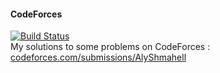#### CodeForces  
[![Build Status](https://travis-ci.org/AlyShmahell/AlyShmahell-CodeForces.svg?branch=master)](https://travis-ci.org/AlyShmahell/AlyShmahell-CodeForces)  
My solutions to some problems on CodeForces : [codeforces.com/submissions/AlyShmahell](http://codeforces.com/submissions/AlyShmahell)
